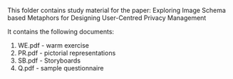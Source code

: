 This folder contains study material for the paper: Exploring Image Schema based Metaphors for Designing User-Centred Privacy Management

It contains the following documents:
1. WE.pdf - warm exercise
2. PR.pdf - pictorial representations
3. SB.pdf - Storyboards
4. Q.pdf - sample questionnaire
